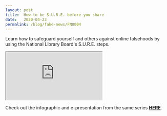 ```yaml
---
layout: post
title:  How to be S.U.R.E. before you share
date:   2020-04-23
permalink: /blog/fake-news/FN0004
---
```


Learn how to safeguard yourself and others against online falsehoods by using the National Library Board's S.U.R.E. steps. 

<div class="resp-container">
	<iframe class="resp-iframe" src="https://www.youtube.com/embed/JNFnPqTTPIc" gesture="media" allow="encrypted-media" allowfullscreen></iframe>
</div>



Check out the infographic and e-presentation from the same series **[HERE](/blog/fake-news/FN0002)**.